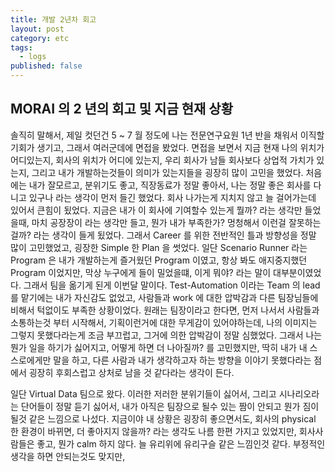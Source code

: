 ```yaml
---
title: 개발 2년차 회고
layout: post
category: etc
tags:
  - logs
published: false
---
```


## MORAI 의 2 년의 회고 및 지금 현재 상황

솔직히 말해서, 제일 컷던건 5 ~ 7 월 정도에 나는 전문연구요원 1년 반을 채워서 이직할 기회가 생기고, 그래서 여러군데에 면접을 봤었다. 면접을 보면서 지금 현재 나의 위치가 어디있는지, 회사의 위치가 어디에 있는지, 우리 회사가 남들 회사보다 상업적 가치가 있는지, 그리고 내가 개발하는것들이 의미가 있는지들을 굉장히 많이 고민을 했었다. 처음에는 내가 잘모르고, 분위기도 좋고, 직장동료가 정말 좋아서, 나는 정말 좋은 회사를 다니고 있구나 라는 생각이 먼저 들긴 했었다. 회사 나가는게 지치지 않고 늘 걸어가는데 있어서 큰힘이 됬었다. 지금은 내가 이 회사에 기여할수 있는게 뭘까? 라는 생각만 들었을때, 마치 공장장이 라는 생각만 들고, 뭔가 내가 부족한가? 멍청해서 이런걸 잘못하는걸까? 라는 생각이 들게 됬었다. 그래서 Career 를 위한 전반적인 틀과 방향성을 정말 많이 고민했었고, 굉장한 Simple 한 Plan 을 썻었다. 일단 Scenario Runner 라는 Program 은 내가 개발하는게 즐거웠던 Program 이였고, 항상 봐도 애지중지했던 Program 이었지만, 막상 누구에게 들이 밀었을떄, 이게 뭐야? 라는 말이 대부분이였었다. 그래서 팀을 옮기게 된게 이번달 말이다. Test-Automation 이라는 Team 의 lead 를 맡기에는 내가 자신감도 없었고, 사람들과 work 에 대한 압박감과 다른 팀장님들에 비해서 턱없이도 부족한 상황이었다. 원래는 팀장이라고 한다면, 먼저 나서서 사람들과 소통하는것 부터 시작해서, 기획이런거에 대한 무게감이 있어야하는데, 나의 이미지는 그렇지 못했다라는게 조금 부끄럽고, 그거에 의한 압박감이 정말 심했었다. 그래서 나는 뭔가 일을 하기가 싫어지고, 어떻게 하면 더 나아질까? 를 고민했지만, 딱히 내가 내 스스로에게만 말을 하고, 다른 사람과 내가 생각하고자 하는 방향을 이야기 못했다라는 점에서 굉장히 후회스럽고 상처로 남을 것 같다라는 생각이 든다.

일단 Virtual Data 팀으로 왔다. 이러한 저러한 분위기들이 싫어서, 그리고 시나리오라는 단어들이 정말 듣기 싫어서, 내가 아직은 팀장으로 될수 있는 짬이 안되고 뭔가 짐이 될것 같은 느낌으로 나섰다. 지금이야 내 상황은 굉장히 좋으면서도, 회사의 physical 한 환경이 바뀌면, 더 좋아지지 않을까? 라는 생각도 나름 한편 가지고 있었지만, 회사사람들은 좋고, 뭔가 calm 하지 않다. 늘 유리위에 유리구슬 같은 느낌인것 같다. 부정적인 생각을 하면 안되는것도 맞지만, 